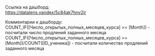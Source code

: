 Ссылка на дашборд: <br>
https://datalens.yandex/5c84ak7hnv2ir

Комментарии к дашборду: <br>
COUNT_IF([Число_открытых_полных_месяцев_курса] >= [Month]) - посчитали число продлений заданного месяца <br>
COUNT_IF([Число_открытых_полных_месяцев_курса] >= [Month])/COUNT([ID_ученика]) - посчитали количество продлений заданного месяца

